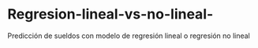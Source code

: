 # Regresion-lineal-vs-no-lineal-
Predicción de sueldos con modelo de regresión lineal o regresión no lineal
